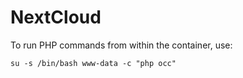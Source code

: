 # NextCloud

To run PHP commands from within the container, use:

```shell
su -s /bin/bash www-data -c "php occ"
```
